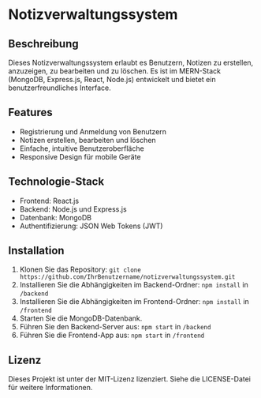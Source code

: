 # Notizverwaltungssystem

## Beschreibung
Dieses Notizverwaltungssystem erlaubt es Benutzern, Notizen zu erstellen, anzuzeigen, zu bearbeiten und zu löschen. Es ist im MERN-Stack (MongoDB, Express.js, React, Node.js) entwickelt und bietet ein benutzerfreundliches Interface.

## Features
- Registrierung und Anmeldung von Benutzern
- Notizen erstellen, bearbeiten und löschen
- Einfache, intuitive Benutzeroberfläche
- Responsive Design für mobile Geräte

## Technologie-Stack
- Frontend: React.js
- Backend: Node.js und Express.js
- Datenbank: MongoDB
- Authentifizierung: JSON Web Tokens (JWT)

## Installation
1. Klonen Sie das Repository: `git clone https://github.com/IhrBenutzername/notizverwaltungssystem.git`
2. Installieren Sie die Abhängigkeiten im Backend-Ordner: `npm install` in `/backend`
3. Installieren Sie die Abhängigkeiten im Frontend-Ordner: `npm install` in `/frontend`
4. Starten Sie die MongoDB-Datenbank.
5. Führen Sie den Backend-Server aus: `npm start` in `/backend`
6. Führen Sie die Frontend-App aus: `npm start` in `/frontend`

## Lizenz
Dieses Projekt ist unter der MIT-Lizenz lizenziert. Siehe die LICENSE-Datei für weitere Informationen.